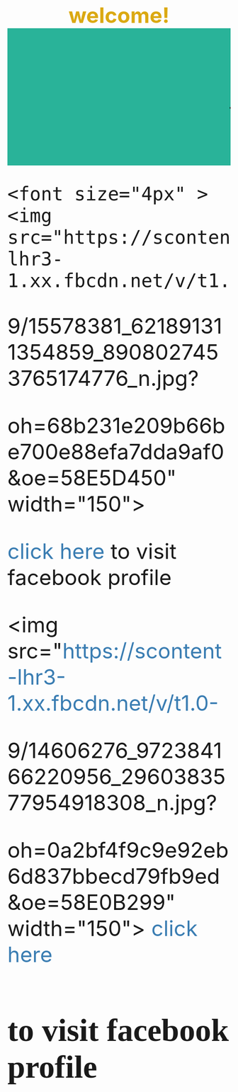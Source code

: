 <html>
 <head>
 <meta name="keyword" content="travelling,world travelling,india travelling"/>
 <meta name="discription" content="travelling,world travelling,india travelling"/>
 <meta name="author" content="shivam gupta,aashish pandey"/>
 <meta http-equiv="content-type" content="text/html; charset=UTF-8"/>
 <title>about us page</title>
 <style>
  #test{
  color:#DBA912;}
 </style>
 <style>
h1{
font-family:comic sans ms;}
</style>
<style>
h2{
font-family:comic sans ms;}
</style>
<style>

 img{
border:7px dashed #A70AC7; }

</style>
<style>
 a:link{
 color:3a7db2;
 text-decoration:none;}
 
 a:active{
 color:green;}
 
 a:hover{
 color:blue}
 
 a:visited{
 color:red;}
</style>
 </head>
 <body>

   <font size="10px" >
 <center><b id="test">welcome!</b></center>
 <marquee bgcolor="#29B399" behavior="scroll"><h1>welcome to world travelling website :))</h1></marquee>
 
 
    <font size="4px" >
    <img src="https://scontent-lhr3-1.xx.fbcdn.net/v/t1.0-

9/15578381_621891311354859_8908027453765174776_n.jpg?

oh=68b231e209b66be700e88efa7dda9af0&oe=58E5D450" width="150">
     
 <a href="https://www.facebook.com/profile.php?id=100006019870063" target="_blank">click here</a> to visit facebook profile
 
 <img src="https://scontent-lhr3-1.xx.fbcdn.net/v/t1.0-

9/14606276_972384166220956_2960383577954918308_n.jpg?

oh=0a2bf4f9c9e92eb6d837bbecd79fb9ed&oe=58E0B299" width="150">
  <a href="https://www.facebook.com/aashishkumar.pandey.9?pnref=story" target="_blank">click here</a><H2> to visit facebook profile</H2>
 
 
 






